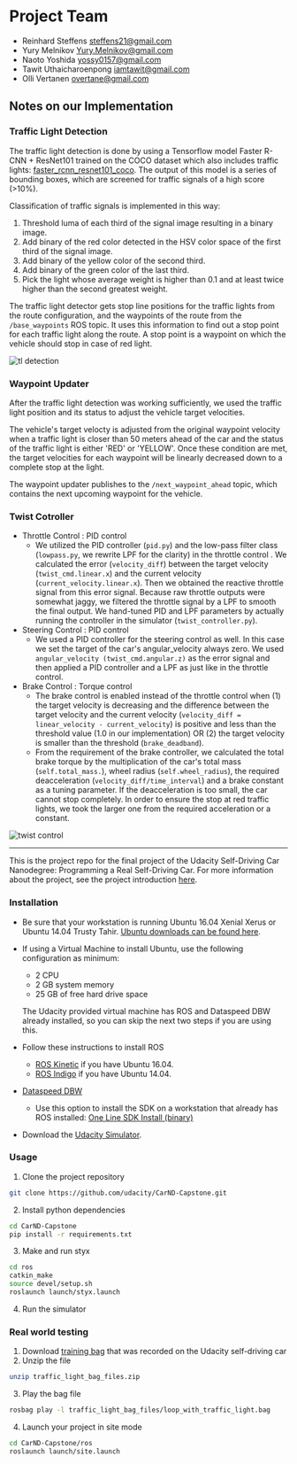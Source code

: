 # Project Team

  * Reinhard Steffens steffens21@gmail.com
  * Yury Melnikov Yury.Melnikov@gmail.com
  * Naoto Yoshida yossy0157@gmail.com
  * Tawit Uthaicharoenpong iamtawit@gmail.com
  * Olli Vertanen overtane@gmail.com

## Notes on our Implementation

### Traffic Light Detection

The traffic light detection is done by using a Tensorflow model Faster R-CNN + ResNet101 trained on the COCO dataset which also includes traffic lights: [faster\_rcnn\_resnet101\_coco](http://download.tensorflow.org/models/object_detection/faster_rcnn_resnet101_coco_11_06_2017.tar.gz). The output of this model is a series of bounding boxes, which are screened for traffic signals of a high score (>10%).

Classification of traffic signals is implemented in this way:
1) Threshold luma of each third of the signal image resulting in a binary image.
2) Add binary of the red color detected in the HSV color space of the first third of the signal
   image.
3) Add binary of the yellow color of the second third.
4) Add binary of the green color of the last third.
5) Pick the light whose average weight is higher than 0.1 and at least twice higher than the second greatest
   weight.

The traffic light detector gets stop line positions for the traffic lights from the route configuration, and the waypoints of the route from the `/base_waypoints` ROS topic. It uses this information to find out a stop point for each traffic light along the route. A stop point is a waypoint on which the vehicle should stop in case of red light.

![tl detection](./videos/tl_detection.gif)

### Waypoint Updater
After the traffic light detection was working sufficiently, we used the traffic light position and its status to adjust the vehicle target velocities.

The vehicle's target velocty is adjusted from the original waypoint velocity when a traffic light is closer than 50 meters ahead of the car and the status of the traffic light is either 'RED' or 'YELLOW'. Once these condition are met, the target velocities for each waypoint will be linearly decreased down to a complete stop at the light.

The waypoint updater publishes to the ```/next_waypoint_ahead``` topic, which contains the next upcoming waypoint for the vehicle. 

### Twist Cotroller
* Throttle Control : PID control
  * We utilized the PID controller (```pid.py```) and the low-pass filter class (```lowpass.py```, we rewrite LPF for the clarity) in the throttle control . We calculated the error (```velocity_diff```) between the target velocity (```twist_cmd.linear.x```) and the current velocity (```current_velocity.linear.x```). Then we obtained the reactive throttle signal from this error signal. Because raw throttle outputs were somewhat jaggy, we filtered the throttle signal by a LPF to smooth the final output. We hand-tuned PID and LPF parameters by actually running the controller in the simulator (```twist_controller.py```).
* Steering Control : PID control
  * We used a PID controller for the steering control as well. In this case we set the target of the car's angular_velocity always zero. We used ```angular_velocity (twist_cmd.angular.z)``` as the error signal and then applied a PID controller and a LPF as just like in the throttle control.
* Brake Control : Torque control
  * The brake control is enabled instead of the throttle control when (1) the target velocity is decreasing and the difference between the target velocity and the current velocity (```velocity_diff = linear_velocity - current_velocity```) is positive and less than the threshold value (1.0 in our implementation) OR (2) the target velocity is smaller than the threshold (```brake_deadband```).
  * From the requirement of the brake controller, we calculated the total brake torque by the multiplication of the car's total mass (```self.total_mass.```), wheel radius (```self.wheel_radius```), the required deacceleration (```velocity_diff/time_interval```) and a brake constant as a tuning parameter. If the deacceleration is too small, the car cannot stop completely. In order to ensure the stop at red traffic lights, we took the larger one from the required acceleration or a constant.

![twist control](./videos/twist_controller.gif)


***

This is the project repo for the final project of the Udacity Self-Driving Car Nanodegree: Programming a Real Self-Driving Car. For more information about the project, see the project introduction [here](https://classroom.udacity.com/nanodegrees/nd013/parts/6047fe34-d93c-4f50-8336-b70ef10cb4b2/modules/e1a23b06-329a-4684-a717-ad476f0d8dff/lessons/462c933d-9f24-42d3-8bdc-a08a5fc866e4/concepts/5ab4b122-83e6-436d-850f-9f4d26627fd9).

### Installation

* Be sure that your workstation is running Ubuntu 16.04 Xenial Xerus or Ubuntu 14.04 Trusty Tahir. [Ubuntu downloads can be found here](https://www.ubuntu.com/download/desktop).
* If using a Virtual Machine to install Ubuntu, use the following configuration as minimum:
  * 2 CPU
  * 2 GB system memory
  * 25 GB of free hard drive space

  The Udacity provided virtual machine has ROS and Dataspeed DBW already installed, so you can skip the next two steps if you are using this.

* Follow these instructions to install ROS
  * [ROS Kinetic](http://wiki.ros.org/kinetic/Installation/Ubuntu) if you have Ubuntu 16.04.
  * [ROS Indigo](http://wiki.ros.org/indigo/Installation/Ubuntu) if you have Ubuntu 14.04.
* [Dataspeed DBW](https://bitbucket.org/DataspeedInc/dbw_mkz_ros)
  * Use this option to install the SDK on a workstation that already has ROS installed: [One Line SDK Install (binary)](https://bitbucket.org/DataspeedInc/dbw_mkz_ros/src/81e63fcc335d7b64139d7482017d6a97b405e250/ROS_SETUP.md?fileviewer=file-view-default)
* Download the [Udacity Simulator](https://github.com/udacity/CarND-Capstone/releases/tag/v1.2).

### Usage

1. Clone the project repository
```bash
git clone https://github.com/udacity/CarND-Capstone.git
```

2. Install python dependencies
```bash
cd CarND-Capstone
pip install -r requirements.txt
```
3. Make and run styx
```bash
cd ros
catkin_make
source devel/setup.sh
roslaunch launch/styx.launch
```
4. Run the simulator

### Real world testing
1. Download [training bag](https://drive.google.com/file/d/0B2_h37bMVw3iYkdJTlRSUlJIamM/view?usp=sharing) that was recorded on the Udacity self-driving car
2. Unzip the file
```bash
unzip traffic_light_bag_files.zip
```
3. Play the bag file
```bash
rosbag play -l traffic_light_bag_files/loop_with_traffic_light.bag
```
4. Launch your project in site mode
```bash
cd CarND-Capstone/ros
roslaunch launch/site.launch
```
